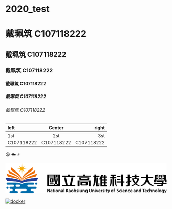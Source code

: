 # 2020_test

# 戴珮筑 C107118222
## 戴珮筑 C107118222
### 戴珮筑 C107118222
#### 戴珮筑 C107118222
##### 戴珮筑 C107118222
###### 戴珮筑 C107118222

|left | Center | right|
|:----|:------:|-----:|
|1st  | 2st |  3st|
|C107118222|C107118222|C107118222|

:sleepy:
:cloud:
:zap:

[![NKFUST](nksut.png)](https://www.nkust.edu.tw/ "學校拉怎樣")

[![docker](https://img.youtube.com/vi/sSm2dRarhPo/0.jpg)](https://www.youtube.com/watch?v=sSm2dRarhPo "opopop")
